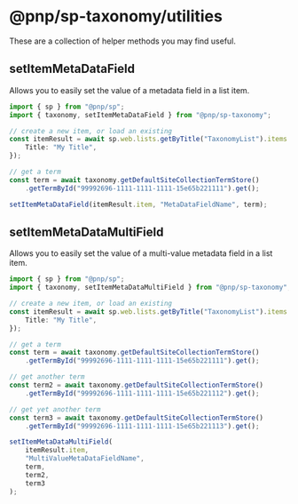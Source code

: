 # @pnp/sp-taxonomy/utilities

These are a collection of helper methods you may find useful.

## setItemMetaDataField

Allows you to easily set the value of a metadata field in a list item.

```TypeScript
import { sp } from "@pnp/sp";
import { taxonomy, setItemMetaDataField } from "@pnp/sp-taxonomy";

// create a new item, or load an existing
const itemResult = await sp.web.lists.getByTitle("TaxonomyList").items.add({
    Title: "My Title",
});

// get a term
const term = await taxonomy.getDefaultSiteCollectionTermStore()
    .getTermById("99992696-1111-1111-1111-15e65b221111").get();

setItemMetaDataField(itemResult.item, "MetaDataFieldName", term);
```

## setItemMetaDataMultiField

Allows you to easily set the value of a multi-value metadata field in a list item.

```TypeScript
import { sp } from "@pnp/sp";
import { taxonomy, setItemMetaDataMultiField } from "@pnp/sp-taxonomy";

// create a new item, or load an existing
const itemResult = await sp.web.lists.getByTitle("TaxonomyList").items.add({
    Title: "My Title",
});

// get a term
const term = await taxonomy.getDefaultSiteCollectionTermStore()
    .getTermById("99992696-1111-1111-1111-15e65b221111").get();

// get another term
const term2 = await taxonomy.getDefaultSiteCollectionTermStore()
    .getTermById("99992696-1111-1111-1111-15e65b221112").get();

// get yet another term
const term3 = await taxonomy.getDefaultSiteCollectionTermStore()
    .getTermById("99992696-1111-1111-1111-15e65b221113").get();

setItemMetaDataMultiField(
    itemResult.item,
    "MultiValueMetaDataFieldName",
    term,
    term2,
    term3
);
```
